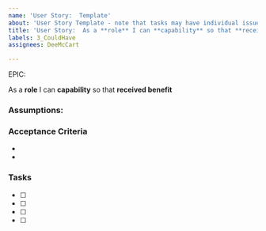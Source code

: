 ```yaml
---
name: 'User Story:  Template'
about: 'User Story Template - note that tasks may have individual issues '
title: 'User Story:  As a **role** I can **capability** so that **received benefit**'
labels: 3_CouldHave
assignees: DeeMcCart

---
```


EPIC:  <epic>

As a **role** I can **capability** so that **received benefit**

### Assumptions:


### Acceptance Criteria

* 
* 

### Tasks
- [ ]
- [ ] 
- [ ] 
- [ ]
